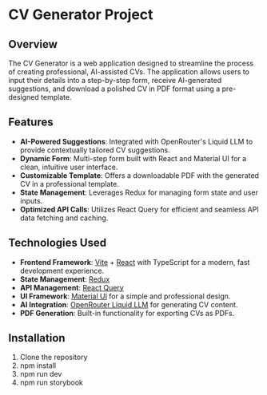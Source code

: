 # CV Generator Project

## Overview
The CV Generator is a web application designed to streamline the process of creating professional, AI-assisted CVs. The application allows users to input their details into a step-by-step form, receive AI-generated suggestions, and download a polished CV in PDF format using a pre-designed template.

## Features
- **AI-Powered Suggestions**: Integrated with OpenRouter's Liquid LLM to provide contextually tailored CV suggestions.
- **Dynamic Form**: Multi-step form built with React and Material UI for a clean, intuitive user interface.
- **Customizable Template**: Offers a downloadable PDF with the generated CV in a professional template.
- **State Management**: Leverages Redux for managing form state and user inputs.
- **Optimized API Calls**: Utilizes React Query for efficient and seamless API data fetching and caching.

## Technologies Used
- **Frontend Framework**: [Vite](https://vitejs.dev/) + [React](https://reactjs.org/) with TypeScript for a modern, fast development experience.
- **State Management**: [Redux](https://redux.js.org/)
- **API Management**: [React Query](https://tanstack.com/query)
- **UI Framework**: [Material UI](https://mui.com/) for a simple and professional design.
- **AI Integration**: [OpenRouter Liquid LLM](https://openrouter.ai/) for generating CV content.
- **PDF Generation**: Built-in functionality for exporting CVs as PDFs.

## Installation
1. Clone the repository
2. npm install
3. npm run dev
4. npm run storybook
